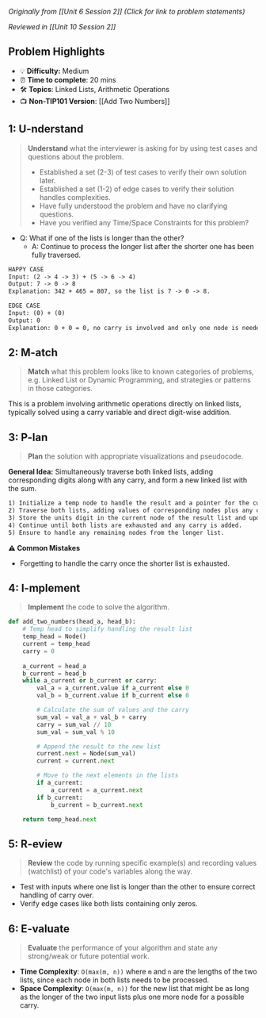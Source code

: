 *Originally from [[Unit 6 Session 2]] (Click for link to problem statements)*

*Reviewed in [[Unit 10 Session 2]]*

## Problem Highlights

* 💡 **Difficulty:** Medium
* ⏰ **Time to complete**: 20 mins
* 🛠️ **Topics**: Linked Lists, Arithmetic Operations
* 📺 **Non-TIP101 Version**: [[Add Two Numbers]]

## 1: U-nderstand
 
> **Understand** what the interviewer is asking for by using test cases and questions about the problem.
> - Established a set (2-3) of test cases to verify their own solution later.
> - Established a set (1-2) of edge cases to verify their solution handles complexities.
> - Have fully understood the problem and have no clarifying questions.
> - Have you verified any Time/Space Constraints for this problem?

- Q: What if one of the lists is longer than the other?
  - A: Continue to process the longer list after the shorter one has been fully traversed.

```markdown
HAPPY CASE
Input: (2 -> 4 -> 3) + (5 -> 6 -> 4)
Output: 7 -> 0 -> 8
Explanation: 342 + 465 = 807, so the list is 7 -> 0 -> 8.

EDGE CASE
Input: (0) + (0)
Output: 0
Explanation: 0 + 0 = 0, no carry is involved and only one node is needed.
```
    
## 2: M-atch

> **Match** what this problem looks like to known categories of problems, e.g. Linked List or Dynamic Programming, and strategies or patterns in those categories.

This is a problem involving arithmetic operations directly on linked lists, typically solved using a carry variable and direct digit-wise addition.

## 3: P-lan

> **Plan** the solution with appropriate visualizations and pseudocode.

**General Idea:** Simultaneously traverse both linked lists, adding corresponding digits along with any carry, and form a new linked list with the sum.

```markdown
1) Initialize a temp node to handle the result and a pointer for the current node in the result list.
2) Traverse both lists, adding values of corresponding nodes plus any carry.
3) Store the units digit in the current node of the result list and update the carry.
4) Continue until both lists are exhausted and any carry is added.
5) Ensure to handle any remaining nodes from the longer list.
```

**⚠️ Common Mistakes**

- Forgetting to handle the carry once the shorter list is exhausted.

## 4: I-mplement

> **Implement** the code to solve the algorithm.

```python
def add_two_numbers(head_a, head_b):
    # Temp head to simplify handling the result list
    temp_head = Node()
    current = temp_head
    carry = 0
    
    a_current = head_a
    b_current = head_b
    while a_current or b_current or carry:
        val_a = a_current.value if a_current else 0
        val_b = b_current.value if b_current else 0

        # Calculate the sum of values and the carry
        sum_val = val_a + val_b + carry
        carry = sum_val // 10
        sum_val = sum_val % 10

        # Append the result to the new list
        current.next = Node(sum_val)
        current = current.next

        # Move to the next elements in the lists
        if a_current:
            a_current = a_current.next
        if b_current:
            b_current = b_current.next

    return temp_head.next
```
    
## 5: R-eview

> **Review** the code by running specific example(s) and recording values (watchlist) of your code's variables along the way.

- Test with inputs where one list is longer than the other to ensure correct handling of carry over.
- Verify edge cases like both lists containing only zeros.

## 6: E-valuate

> **Evaluate** the performance of your algorithm and state any strong/weak or future potential work.

* **Time Complexity**: `O(max(m, n))` where `m` and `n` are the lengths of the two lists, since each node in both lists needs to be processed.
* **Space Complexity**: `O(max(m, n))` for the new list that might be as long as the longer of the two input lists plus one more node for a possible carry.

